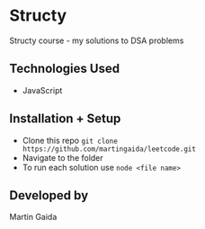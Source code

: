 # Structy
Structy course - my solutions to DSA problems

## Technologies Used
* JavaScript

## Installation + Setup
* Clone this repo `git clone https://github.com/martingaida/leetcode.git`
* Navigate to the folder
* To run each solution use `node <file name>`

## Developed by
Martin Gaida

